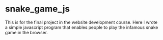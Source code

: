 # snake_game_js

This is for the final project in the website development course. Here I wrote a simple javascript program that enables people to play the infamous snake game in the browser.

